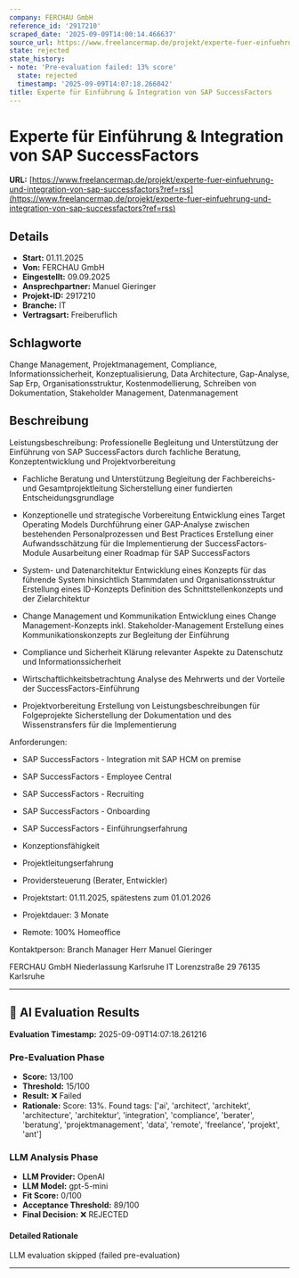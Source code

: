 ```yaml
---
company: FERCHAU GmbH
reference_id: '2917210'
scraped_date: '2025-09-09T14:00:14.466637'
source_url: https://www.freelancermap.de/projekt/experte-fuer-einfuehrung-und-integration-von-sap-successfactors?ref=rss
state: rejected
state_history:
- note: 'Pre-evaluation failed: 13% score'
  state: rejected
  timestamp: '2025-09-09T14:07:18.266042'
title: Experte für Einführung & Integration von SAP SuccessFactors
---
```



# Experte für Einführung & Integration von SAP SuccessFactors
**URL:** [https://www.freelancermap.de/projekt/experte-fuer-einfuehrung-und-integration-von-sap-successfactors?ref=rss](https://www.freelancermap.de/projekt/experte-fuer-einfuehrung-und-integration-von-sap-successfactors?ref=rss)
## Details
- **Start:** 01.11.2025
- **Von:** FERCHAU GmbH
- **Eingestellt:** 09.09.2025
- **Ansprechpartner:** Manuel Gieringer
- **Projekt-ID:** 2917210
- **Branche:** IT
- **Vertragsart:** Freiberuflich

## Schlagworte
Change Management, Projektmanagement, Compliance, Informationssicherheit, Konzeptualisierung, Data Architecture, Gap-Analyse, Sap Erp, Organisationsstruktur, Kostenmodellierung, Schreiben von Dokumentation, Stakeholder Management, Datenmanagement

## Beschreibung
Leistungsbeschreibung:
Professionelle Begleitung und Unterstützung der Einführung von SAP SuccessFactors durch fachliche Beratung, Konzeptentwicklung und Projektvorbereitung

* Fachliche Beratung und Unterstützung
Begleitung der Fachbereichs- und Gesamtprojektleitung
Sicherstellung einer fundierten Entscheidungsgrundlage

* Konzeptionelle und strategische Vorbereitung
Entwicklung eines Target Operating Models
Durchführung einer GAP-Analyse zwischen bestehenden Personalprozessen und Best Practices
Erstellung einer Aufwandsschätzung für die Implementierung der SuccessFactors-Module
Ausarbeitung einer Roadmap für SAP SuccessFactors

* System- und Datenarchitektur
Entwicklung eines Konzepts für das führende System hinsichtlich Stammdaten und Organisationsstruktur
Erstellung eines ID-Konzepts
Definition des Schnittstellenkonzepts und der Zielarchitektur

* Change Management und Kommunikation
Entwicklung eines Change Management-Konzepts inkl. Stakeholder-Management
Erstellung eines Kommunikationskonzepts zur Begleitung der Einführung

* Compliance und Sicherheit
Klärung relevanter Aspekte zu Datenschutz und Informationssicherheit

* Wirtschaftlichkeitsbetrachtung
Analyse des Mehrwerts und der Vorteile der SuccessFactors-Einführung

* Projektvorbereitung
Erstellung von Leistungsbeschreibungen für Folgeprojekte
Sicherstellung der Dokumentation und des Wissenstransfers für die Implementierung

Anforderungen:
* SAP SuccessFactors - Integration mit SAP HCM on premise
* SAP SuccessFactors - Employee Central
* SAP SuccessFactors - Recruiting
* SAP SuccessFactors - Onboarding
* SAP SuccessFactors - Einführungserfahrung
* Konzeptionsfähigkeit
* Projektleitungserfahrung
* Providersteuerung (Berater, Entwickler)

* Projektstart: 01.11.2025, spätestens zum 01.01.2026
* Projektdauer: 3 Monate
* Remote: 100% Homeoffice

Kontaktperson: Branch Manager Herr Manuel Gieringer

FERCHAU GmbH
Niederlassung Karlsruhe IT
Lorenzstraße 29
76135 Karlsruhe

---

## 🤖 AI Evaluation Results

**Evaluation Timestamp:** 2025-09-09T14:07:18.261216

### Pre-Evaluation Phase
- **Score:** 13/100
- **Threshold:** 15/100
- **Result:** ❌ Failed
- **Rationale:** Score: 13%. Found tags: ['ai', 'architect', 'architekt', 'architecture', 'architektur', 'integration', 'compliance', 'berater', 'beratung', 'projektmanagement', 'data', 'remote', 'freelance', 'projekt', 'ant']

### LLM Analysis Phase
- **LLM Provider:** OpenAI
- **LLM Model:** gpt-5-mini
- **Fit Score:** 0/100
- **Acceptance Threshold:** 89/100
- **Final Decision:** ❌ REJECTED

#### Detailed Rationale
LLM evaluation skipped (failed pre-evaluation)

---
